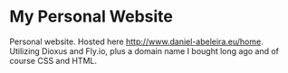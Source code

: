 # My Personal Website

Personal website. Hosted here http://www.daniel-abeleira.eu/home. Utilizing Dioxus and Fly.io, plus a domain name I bought long ago and of course CSS and HTML.
